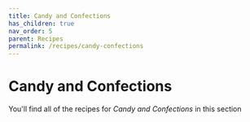 ```yaml
---
title: Candy and Confections
has_children: true
nav_order: 5
parent: Recipes
permalink: /recipes/candy-confections
---
```


# Candy and Confections

You'll find all of the recipes for *Candy and Confections* in this section

